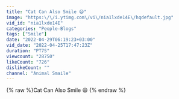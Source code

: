 ```yaml
---
title: "Cat Can Also Smile 😄"
image: "https:\/\/i.ytimg.com\/vi\/nia1lxde14E\/hqdefault.jpg"
vid_id: "nia1lxde14E"
categories: "People-Blogs"
tags: ["Smile"]
date: "2022-04-29T06:19:23+03:00"
vid_date: "2022-04-25T17:47:23Z"
duration: "PT7S"
viewcount: "28750"
likeCount: "726"
dislikeCount: ""
channel: "Animal Smaile"
---
```

{% raw %}Cat Can Also Smile 😄 {% endraw %}
